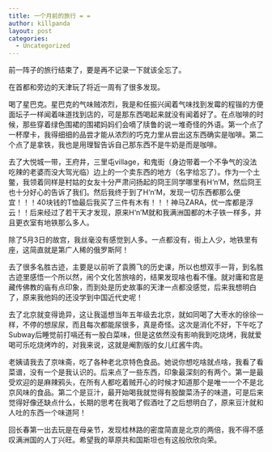 ```yaml
---
title: 一个月前的旅行 = =
author: killpanda
layout: post
categories:
  - Uncategorized
---
```

前一阵子的旅行结束了，要是再不记录一下就该全忘了。

在首都和旁边的天津玩了将近一周有了很多发现。

喝了星巴克。星巴克的气味贼浓烈，我是和任振兴闻着气味找到发霉的程锴的方便面坛子一样闻着味道找到店的，可是那东西喝起来就没有闻着好了。在点咖啡的时候，那些穿着绿色围裙的围裙妈妈们会嘀了牍鲁的说一堆奇怪的外语。第一个点了一杯摩卡，我得细细的品尝才能从浓烈的巧克力里从尝出这东西确实是咖啡。第二个点了是拿铁，我也是用理智告诉自己那东西不是牛奶是而是咖啡。

去了大悦城一带，王府井，三里屯village，和鬼街（身边带着一个不争气的没法吃辣的老婆而没大驾光临）边上的一个卖东西的地方（名字给忘了）。作为一个土鳖，我领着同样是村姑的女友十分严肃问扬起的冏王同学哪里有H‘n’M，然后冏王也十分好心的告诉了我们。然后我终于到了H‘n’M，发现一切东西都那么便宜！！！40块钱的T恤最后我买了三件有木有！！！神马ZARA，优一库都是浮云！！后来经过了若干天才发现，原来H‘n’M就和我满洲国都的木子铁一样多，并且更衣室有地铁那么多人。

除了5月3日的故宫，我丝毫没有感觉到人多。一点都没有，街上人少，地铁里有座，这简直就是第广人稀的俄罗斯阿！

去了很多名胜古迹，主要是以前听了袁腾飞的历史课，所以也想双手一背，到名胜古迹里感悟一个所以然，闹个文化苦旅啥的，结果发现啥也看不懂。就对庸和宫是藏传佛教的庙有点印象，而到处是历史故事的天津一点都没感觉，后来我想明白了，原来我他妈的还没学到中国近代史呢！

去了北京就变得诡异，这让我遥想当年五年级去北京，就如同喝了大枣水的徐徐一样，不停的想尿尿，而且每次都能尿很多，真是奇怪。这次是消化不好，下午吃了Subway后睡觉前打嗝还有一股白菜味，但是这依然没有影响我到吃烧烤，我就爱喝可乐吃烧烤咋的，对我来说，这就是阉割版的女儿红酱牛肉。

老姨请我去了京味斋，吃了各种老北京特色食品。她说你想吃啥就点啥，我看了看菜谱，没有一个是我认识的。后来点了一些东西，印象最深刻的有两个。第一是最受欢迎的是麻辣鸦头，在所有人都吃着贼开心的时候才知道那个是唯一一个不是北京风味的食品。第二个是豆汁，最开始喝我就觉得有股酸菜汤子的味道，可是后来觉得好像还缺点什么，长期的思考在我喝了假酒吐了之后想明白了，原来豆汁就和人吐的东西一个味道阿！

回长春第一出去玩是在母亲节，发现桂林路的密度简直是北京的两倍，我不得不感叹满洲国的人丁兴旺。希望我的草原共和国斯坦也有这般欣欣向荣。
